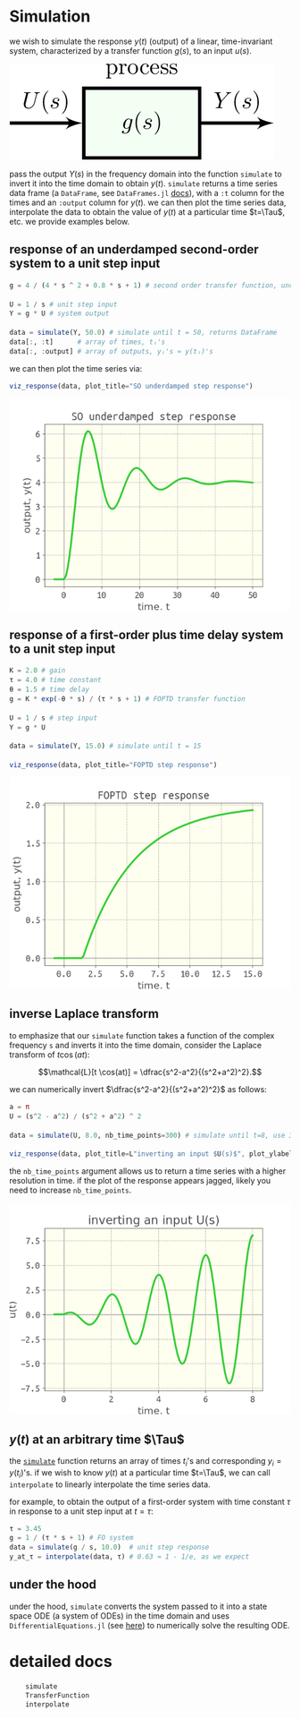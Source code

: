 # Simulation

we wish to simulate the response $y(t)$ (output) of a linear, time-invariant system, characterized by a transfer function $g(s)$, to an input $u(s)$. 

![](assets/simple_input_output.png)

pass the output $Y(s)$ in the frequency domain into the function `simulate` to invert it into the time domain to obtain $y(t)$. 
`simulate` returns a time series data frame (a `DataFrame`, see `DataFrames.jl` [docs](https://dataframes.juliadata.org/latest/)), with a `:t` column for the times and an `:output` column for $y(t)$. we can then plot the time series data, interpolate the data to obtain the value of $y(t)$ at a particular time $t=\Tau$, etc. we provide examples below.

## response of an underdamped second-order system to a unit step input

```julia
g = 4 / (4 * s ^ 2 + 0.8 * s + 1) # second order transfer function, underdamped

U = 1 / s # unit step input
Y = g * U # system output

data = simulate(Y, 50.0) # simulate until t = 50, returns DataFrame
data[:, :t]      # array of times, tᵢ's
data[:, :output] # array of outputs, yᵢ's ≈ y(tᵢ)'s
```

we can then plot the time series via:

```julia
viz_response(data, plot_title="SO underdamped step response")
```

![](SO_underdamped_step_response.png)

## response of a first-order plus time delay system to a unit step input

```julia
K = 2.0 # gain
τ = 4.0 # time constant
θ = 1.5 # time delay
g = K * exp(-θ * s) / (τ * s + 1) # FOPTD transfer function

U = 1 / s # step input
Y = g * U

data = simulate(Y, 15.0) # simulate until t = 15

viz_response(data, plot_title="FOPTD step response")
```

![](FOPTD_step_response.png)

## inverse Laplace transform

to emphasize that our `simulate` function takes a function of the complex frequency `s` and inverts it into the time domain, consider the Laplace transform of $t \cos(at)$:

$$\mathcal{L}[t \cos(at)] = \dfrac{s^2-a^2}{(s^2+a^2)^2}.$$

we can numerically invert $\dfrac{s^2-a^2}{(s^2+a^2)^2}$ as follows:

```julia
a = π
U = (s^2 - a^2) / (s^2 + a^2) ^ 2

data = simulate(U, 8.0, nb_time_points=300) # simulate until t=8, use 300 time points for high resolution

viz_response(data, plot_title=L"inverting an input $U(s)$", plot_ylabel=L"$u(t)$")
```

the `nb_time_points` argument allows us to return a time series with a higher resolution in time. if the plot of the response appears jagged, likely you need to increase `nb_time_points`.

![](tcosat.png)

## $y(t)$ at an arbitrary time $\Tau$

the [`simulate`](@ref) function returns an array of times $t_i$'s and corresponding $y_i=y(t_i)$'s. if we wish to know $y(t)$ at a particular time $t=\Tau$, we can call `interpolate` to linearly interpolate the time series data.

for example, to obtain the output of a first-order system with time constant $\tau$ in response to a unit step input at $t=\tau$:

```julia
τ = 3.45
g = 1 / (τ * s + 1) # FO system
data = simulate(g / s, 10.0)  # unit step response
y_at_τ = interpolate(data, τ) # 0.63 ≈ 1 - 1/e, as we expect
```

## under the hood

under the hood, `simulate` converts the system passed to it into a state space ODE (a system of ODEs) in the time domain and uses `DifferentialEquations.jl` (see [here](https://github.com/JuliaDiffEq/DifferentialEquations.jl)) to numerically solve the resulting ODE.

# detailed docs

```@docs
    simulate
    TransferFunction
    interpolate
```
